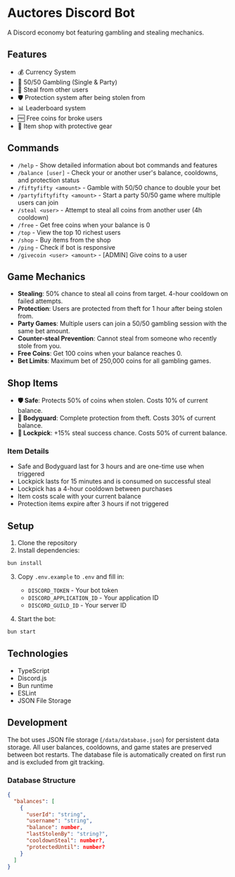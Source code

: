 # Auctores Discord Bot

A Discord economy bot featuring gambling and stealing mechanics.

## Features

- 💰 Currency System
- 🎲 50/50 Gambling (Single & Party)
- 🦹 Steal from other users
- 🛡️ Protection system after being stolen from
- 📊 Leaderboard system
- 🆓 Free coins for broke users
- 🏪 Item shop with protective gear

## Commands

- `/help` - Show detailed information about bot commands and features
- `/balance [user]` - Check your or another user's balance, cooldowns, and protection status
- `/fiftyfifty <amount>` - Gamble with 50/50 chance to double your bet
- `/partyfiftyfifty <amount>` - Start a party 50/50 game where multiple users can join
- `/steal <user>` - Attempt to steal all coins from another user (4h cooldown)
- `/free` - Get free coins when your balance is 0
- `/top` - View the top 10 richest users
- `/shop` - Buy items from the shop
- `/ping` - Check if bot is responsive
- `/givecoin <user> <amount>` - [ADMIN] Give coins to a user

## Game Mechanics

- **Stealing**: 50% chance to steal all coins from target. 4-hour cooldown on failed attempts.
- **Protection**: Users are protected from theft for 1 hour after being stolen from.
- **Party Games**: Multiple users can join a 50/50 gambling session with the same bet amount.
- **Counter-steal Prevention**: Cannot steal from someone who recently stole from you.
- **Free Coins**: Get 100 coins when your balance reaches 0.
- **Bet Limits**: Maximum bet of 250,000 coins for all gambling games.

## Shop Items

- **🛡️ Safe**: Protects 50% of coins when stolen. Costs 10% of current balance.
- **💂 Bodyguard**: Complete protection from theft. Costs 30% of current balance.
- **🔐 Lockpick**: +15% steal success chance. Costs 50% of current balance.

### Item Details

- Safe and Bodyguard last for 3 hours and are one-time use when triggered
- Lockpick lasts for 15 minutes and is consumed on successful steal
- Lockpick has a 4-hour cooldown between purchases
- Item costs scale with your current balance
- Protection items expire after 3 hours if not triggered

## Setup

1. Clone the repository
2. Install dependencies:

```bash
bun install
```

3. Copy `.env.example` to `.env` and fill in:

   - `DISCORD_TOKEN` - Your bot token
   - `DISCORD_APPLICATION_ID` - Your application ID
   - `DISCORD_GUILD_ID` - Your server ID

4. Start the bot:

```bash
bun start
```

## Technologies

- TypeScript
- Discord.js
- Bun runtime
- ESLint
- JSON File Storage

## Development

The bot uses JSON file storage (`/data/database.json`) for persistent data storage. All user balances, cooldowns, and game states are preserved between bot restarts. The database file is automatically created on first run and is excluded from git tracking.

### Database Structure

```json
{
  "balances": [
    {
      "userId": "string",
      "username": "string",
      "balance": number,
      "lastStolenBy": "string?",
      "cooldownSteal": number?,
      "protectedUntil": number?
    }
  ]
}
```
